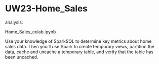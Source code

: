 # UW23-Home_Sales

analysis:   

Home_Sales_colab.ipynb


Use your knowledge of SparkSQL to determine key metrics about home sales data. Then you'll use Spark to create temporary views, partition the data, cache and uncache a temporary table, and verify that the table has been uncached.

